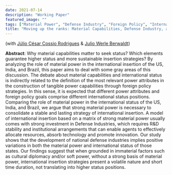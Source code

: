 ```yaml
---
date: 2021-07-14
description: "Working Paper"
featured_image: ""
tags: ["Material Power", "Defense Industry", "Foreign Policy", "International Status"]
title: "Moving up the ranks: Material Capabilities, Defense Industry, and International Status in the cases of the US, India, and Brazil"
---
```


(with [Júlio César Cossio Rodrigues](https://scholar.google.com/citations?user=1peqV1cAAAAJ&hl=en&oi=ao) &  [Julio Werle Berwaldt](https://scholar.google.com/citations?user=kAwOvZUAAAAJ&hl=en))
 
**Abstract**: Why material capabilities matter to seek status? Which elements guarantee higher status and more sustainable insertion strategies? By analyzing the role of material power in the international insertion of the US, India, and Brazil, this paper aims to deal with some gray areas of this discussion. The debate about material capabilities and international status is indirectly related to the definition of the most relevant power attributes in the construction of tangible power capabilities through foreign policy strategies. In this sense, it is expected that different power attributes and foreign policy goals comprise different international status positions. Comparing the role of material power in the international status of the US, India, and Brazil, we argue that strong material power is necessary to consolidate a stable and lasting strategy of international insertion. A model of international insertion based on a matrix of strong material power usually comes with strong investment in Defense Industries, which requires R&D stability and institutional arrangements that can enable agents to effectively allocate resources, absorb technology and promote innovation. Our study shows that the development of national defense industries implies positive variations in both the material power and international status of those states. Our findings suggest that when grounded in immaterial factors such as cultural diplomacy and/or soft power, without a strong basis of material power, international insertion strategies present a volatile nature and short time duration, not translating into higher status positions.